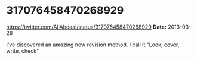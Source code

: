 # 317076458470268929
https://twitter.com/AliAbdaal/status/317076458470268929
**Date:** 2013-03-28

I've discovered an amazing new revision method. I call it "Look, cover, write, check"

